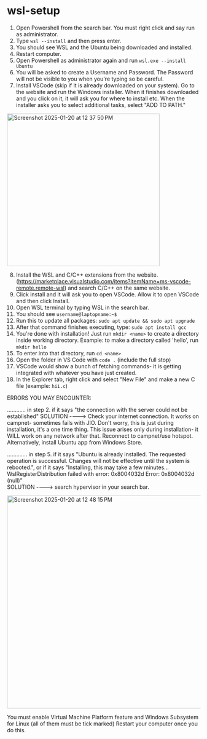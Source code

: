 # wsl-setup


1. Open Powershell from the search bar. You must right click and say run as administrator. 
2. Type ```wsl --install``` and then press enter.
3. You should see WSL and the Ubuntu being downloaded and installed.
4. Restart computer.
5. Open Powershell as administrator again and run ```wsl.exe --install Ubuntu```
6. You will be asked to create a Username and Password. The Password will not be visible to you when you're typing so be careful.
7. Install VSCode (skip if it is already downloaded on your system). Go to the website and run the Windows installer. When it finishes downloaded and you click on it, it will ask you for where to install etc. When the installer asks you to select additional tasks, select "ADD TO PATH."

<img width="397" alt="Screenshot 2025-01-20 at 12 37 50 PM" src="https://github.com/user-attachments/assets/411a2795-105d-47b4-bc9e-ce29b834035e" />


8. Install the WSL and C/C++ extensions from the website. (https://marketplace.visualstudio.com/items?itemName=ms-vscode-remote.remote-wsl) 
 and search C/C++ on the same website. 
9. Click install and it will ask you to open VSCode. Allow it to open VSCode and then click Install.
10. Open WSL terminal by typing WSL in the search bar.
11. You should see ```username@laptopname:~$```
12. Run this to update all packages: ```sudo apt update && sudo apt upgrade```
13. After that command finishes executing, type: ```sudo apt install gcc```
14. You're done with installation! Just run ```mkdir <name>``` to create a directory inside working directory.  Example: to make a directory called 'hello', run ```mkdir hello```
15. To enter into that directory, run ```cd <name>```
16. Open the folder in VS Code with ```code .``` (include the full stop)
17. VSCode would show a bunch of fetching commands- it is getting integrated with whatever you have just created.
18. In the Explorer tab, right click and select "New File" and make a new C file (example: ```hii.c```)



ERRORS YOU MAY ENCOUNTER:

............ in step 2. if it says "the connection with the server could not be established"
SOLUTION ----> Check your internet connection. It works on campnet- sometimes fails with JIO. Don't worry, this is just during installation, it's a one time thing. This issue arises only during installation- it WILL work on any network after that. Reconnect to campnet/use hotspot. 
Alternatively, install Ubuntu app from Windows Store. 



............. in step 5. if it says "Ubuntu is already installed. The requested operation is successful. Changes will not be effective until the system is rebooted.", or if it says 
"Installing, this may take a few minutes...
WslRegisterDistribution failed with error: 0x8004032d
Error: 0x8004032d (null)"  
SOLUTION ----> search hypervisor in your search bar. 

<img width="554" alt="Screenshot 2025-01-20 at 12 48 15 PM" src="https://github.com/user-attachments/assets/77d95e07-e533-4d1a-aa5b-30a57b5d7cb7" />

You must enable Virtual Machine Platform feature and Windows Subsystem for Linux (all of them must be tick marked)
Restart your computer once you do this. 


